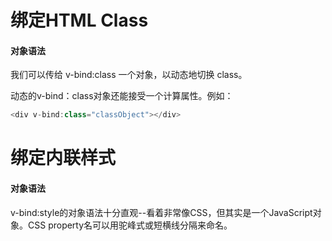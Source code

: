 # 绑定HTML Class

#### 对象语法

我们可以传给 v-bind:class 一个对象，以动态地切换 class。

动态的v-bind：class对象还能接受一个计算属性。例如：
```js
<div v-bind:class="classObject"></div>
```


# 绑定内联样式

#### 对象语法

v-bind:style的对象语法十分直观--看着非常像CSS，但其实是一个JavaScript对象。CSS property名可以用驼峰式或短横线分隔来命名。

